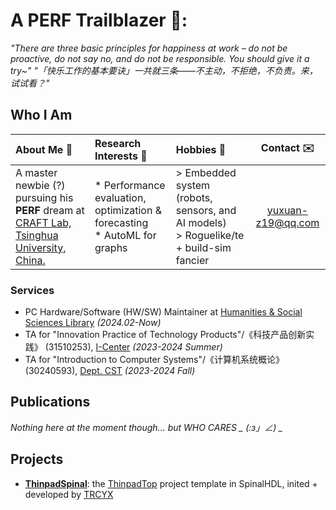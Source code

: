 # A PERF Trailblazer 🌠:

_"There are three basic principles for happiness at work – do not be proactive, do not say no, and do not be responsible. You should give it a try~"_
_"「快乐工作的基本要诀」一共就三条——不主动，不拒绝，不负责。来，试试看？"_

## Who I Am

|About Me :beginner:|Research Interests :microscope:|Hobbies :wrench:|Contact :envelope:|
|:-|:-|:-|:-:|
|A master newbie (?) pursuing his **PERF** dream at [CRAFT Lab, Tsinghua University, China.](https://craft.cs.tsinghua.edu.cn/) | * Performance evaluation, optimization & forecasting </br> * AutoML for graphs | > Embedded system (robots, sensors, and AI models) </br> > Roguelike/te + build-sim fancier |[yuxuan-z19@qq.com](mailto:yuxuan-z19@qq.com)|

### Services

- PC Hardware/Software (HW/SW) Maintainer at [Humanities & Social Sciences Library](https://lib.tsinghua.edu.cn/hs/) _(2024.02-Now)_
- TA for "Innovation Practice of Technology Products"/《科技产品创新实践》 (31510253), [I-Center](https://www.icenter.tsinghua.edu.cn/)  _(2023-2024 Summer)_
- TA for "Introduction to Computer Systems"/《计算机系统概论》 (30240593), [Dept. CST](https://www.cs.tsinghua.edu.cn/) _(2023-2024 Fall)_

## Publications

*Nothing here at the moment though... but WHO CARES _ (:з」∠) _*

## Projects

- **[ThinpadSpinal](https://github.com/thu-cs-lab/ThinpadSpinal)**: the [ThinpadTop](https://github.com/thu-cs-lab/thinpad_top) project template in SpinalHDL, inited + developed by [TRCYX](https://github.com/TRCYX)
